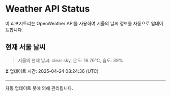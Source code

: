 
# Weather API Status

이 리포지토리는 OpenWeather API를 사용하여 서울의 날씨 정보를 자동으로 업데이트합니다.

## 현재 서울 날씨
> 서울의 현재 날씨: clear sky, 온도: 16.76°C, 습도: 39%

⏳ 업데이트 시간: 2025-04-24 08:24:36 (UTC)

---
자동 업데이트 봇에 의해 관리됩니다.
